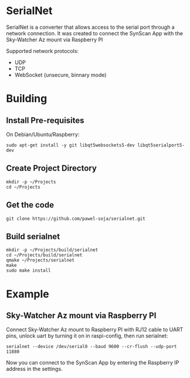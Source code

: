 # SerialNet
SerialNet is a converter that allows access to the serial port through a network connection.
It was created to connect the SynScan App with the Sky-Watcher Az mount via Raspberry PI

Supported network protocols:
+ UDP
+ TCP
+ WebSocket (unsecure, binnary mode)

# Building

## Install Pre-requisites

On Debian/Ubuntu/Raspberry:

```
sudo apt-get install -y git libqt5websockets5-dev libqt5serialport5-dev
```

## Create Project Directory
```
mkdir -p ~/Projects
cd ~/Projects
```

## Get the code
```
git clone https://github.com/pawel-soja/serialnet.git
```

## Build serialnet

```
mkdir -p ~/Projects/build/serialnet
cd ~/Projects/build/serialnet
qmake ~/Projects/serialnet
make
sudo make install
```

# Example

## Sky-Watcher Az mount via Raspberry PI
Connect Sky-Watcher Az mount to Raspberry PI with RJ12 cable to UART pins, unlock uart by turning it on in raspi-config, then run serialnet:
```
serialnet --device /dev/serial0 --baud 9600 --cr-flush --udp-port 11880
```
Now you can connect to the SynScan App by entering the Raspberry IP address in the settings.
